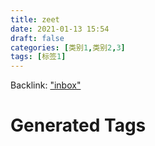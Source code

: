 ```yaml
---
title: zeet
date: 2021-01-13 15:54
draft: false
categories: [类别1,类别2,3]
tags: [标签1]
---
```


Backlink: ["inbox"](/inbox)






# Generated Tags

